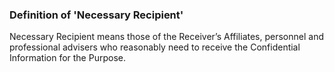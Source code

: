 ### Definition of 'Necessary Recipient'

Necessary Recipient means those of the Receiver’s Affiliates, personnel and professional advisers who reasonably need to receive the Confidential Information for the Purpose.
